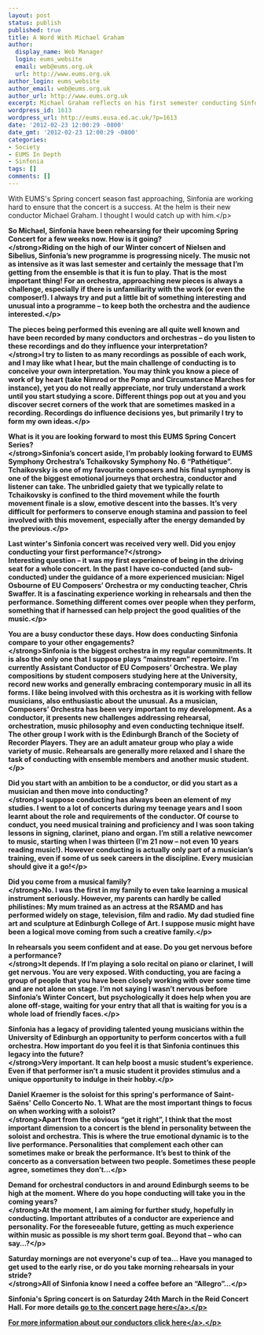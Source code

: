 ```yaml
---
layout: post
status: publish
published: true
title: A Word With Michael Graham
author:
  display_name: Web Manager
  login: eums_website
  email: web@eums.org.uk
  url: http://www.eums.org.uk
author_login: eums_website
author_email: web@eums.org.uk
author_url: http://www.eums.org.uk
excerpt: Michael Graham reflects on his first semester conducting Sinfonia
wordpress_id: 1613
wordpress_url: http://eums.eusa.ed.ac.uk/?p=1613
date: '2012-02-23 12:00:29 -0800'
date_gmt: '2012-02-23 12:00:29 -0800'
categories:
- Society
- EUMS In Depth
- Sinfonia
tags: []
comments: []
---
```

<p>With EUMS's Spring concert season fast approaching, Sinfonia are working hard to ensure that the concert is a success. At the helm is their new conductor Michael Graham. I thought I would catch up with him.<&#47;p></p>
<p><strong>So Michael, Sinfonia have been rehearsing for their upcoming Spring Concert for a few weeks now. How is it going?<br />
<&#47;strong>Riding on the high of our Winter concert of Nielsen and Sibelius, Sinfonia&rsquo;s new programme is progressing nicely. The music not as intensive as it was last semester and certainly the message that I&rsquo;m getting from the ensemble is that it is fun to play. That is the most important thing! For an orchestra, approaching new pieces is always a challenge, especially if there is unfamiliarity with the work (or even the composer!). I always try and put a little bit of something interesting and unusual into a programme &ndash; to keep both the orchestra and the audience interested.<&#47;p></p>
<p><strong>The pieces being performed this evening are all quite well known and have been recorded by many conductors and orchestras &ndash; do you listen to these recordings and do they influence your interpretation?<br />
<&#47;strong>I try to listen to as many recordings as possible of each work, and I may like what I hear, but the main challenge of conducting is to conceive your own interpretation. You may think you know a piece of work of by heart (take Nimrod or the Pomp and Circumstance Marches for instance), yet you do not really appreciate, nor truly understand a work until you start studying a score. Different things pop out at you and you discover secret corners of the work that are sometimes masked in a recording. Recordings do influence decisions yes, but primarily I try to form my own ideas.<&#47;p></p>
<p><strong>What is it you are looking forward to most this EUMS Spring Concert Series?<br />
<&#47;strong>Sinfonia&rsquo;s concert aside, I&rsquo;m probably looking forward to EUMS Symphony Orchestra&rsquo;s Tchaikovsky Symphony No. 6 &ldquo;Path&eacute;tique&rdquo;. Tchaikovsky is one of my favourite composers and his final symphony is one of the biggest emotional journeys that orchestra, conductor and listener can take. The unbridled gaiety that we typically relate to Tchaikovsky is confined to the third movement while the fourth movement finale is a slow, emotive descent into the basses. It&rsquo;s very difficult for performers to conserve enough stamina and passion to feel involved with this movement, especially after the energy demanded by the previous.<&#47;p></p>
<p><strong>Last winter's Sinfonia concert was received very well. Did you enjoy conducting your first performance?<&#47;strong><br />
Interesting question &ndash; it was my first experience of being in the driving seat for a whole concert. In the past I have co-conducted (and sub-conducted) under the guidance of a more experienced musician: Nigel Osbourne of EU Composers&rsquo; Orchestra or my conducting teacher, Chris Swaffer. It is a fascinating experience working in rehearsals and then the performance. Something different comes over people when they perform, something that if harnessed can help project the good qualities of the music.<&#47;p></p>
<p><strong>You are a busy conductor these days. How does conducting Sinfonia compare to your other engagements?<br />
<&#47;strong>Sinfonia is the biggest orchestra in my regular commitments. It is also the only one that I suppose plays &ldquo;mainstream&rdquo; repertoire. I&rsquo;m currently Assistant Conductor of EU Composers&rsquo; Orchestra. We play compositions by student composers studying here at the University, record new works and generally embracing contemporary music in all its forms. I like being involved with this orchestra as it is working with fellow musicians, also enthusiastic about the unusual. As a musician, Composers&rsquo; Orchestra has been very important to my development. As a conductor, it presents new challenges addressing rehearsal, orchestration, music philosophy and even conducting technique itself. The other group I work with is the Edinburgh Branch of the Society of Recorder Players. They are an adult amateur group who play a wide variety of music. Rehearsals are generally more relaxed and I share the task of conducting with ensemble members and another music student.<&#47;p></p>
<p><strong>Did you start with an ambition to be a conductor, or did you start as a musician and then move into conducting?<br />
<&#47;strong>I suppose conducting has always been an element of my studies. I went to a lot of concerts during my teenage years and I soon learnt about the role and requirements of the conductor. Of course to conduct, you need musical training and proficiency and I was soon taking lessons in signing, clarinet, piano and organ. I&rsquo;m still a relative newcomer to music, starting when I was thirteen (I&rsquo;m 21 now &ndash; not even 10 years reading music!). However conducting is actually only part of a musician&rsquo;s training, even if some of us seek careers in the discipline. Every musician should give it a go!<&#47;p></p>
<p><strong>Did you come from a musical family?<br />
<&#47;strong>No. I was the first in my family to even take learning a musical instrument seriously. However, my parents can hardly be called philistines: My mum trained as an actress at the RSAMD and has performed widely on stage, television, film and radio. My dad studied fine art and sculpture at Edinburgh College of Art. I suppose music might have been a logical move coming from such a creative family.<&#47;p></p>
<p><strong>In rehearsals you seem confident and at ease. Do you get nervous before a performance?<br />
<&#47;strong>It depends. If I&rsquo;m playing a solo recital on piano or clarinet, I will get nervous. You are very exposed. With conducting, you are facing a group of people that you have been closely working with over some time and are not alone on stage. I&rsquo;m not saying I wasn&rsquo;t nervous before Sinfonia&rsquo;s Winter Concert, but psychologically it does help when you are alone off-stage, waiting for your entry that all that is waiting for you is a whole load of friendly faces.<&#47;p></p>
<p><strong>Sinfonia has a legacy of providing talented young musicians within the University of Edinburgh an opportunity to perform concertos with a full orchestra. How important do you feel it is that Sinfonia continues this legacy into the future?<br />
<&#47;strong>Very important. It can help boost a music student&rsquo;s experience. Even if that performer isn&rsquo;t a music student it provides stimulus and a unique opportunity to indulge in their hobby.<&#47;p></p>
<p><strong>Daniel Kraemer is the soloist for this spring's performance of Saint-Sa&euml;ns' Cello Concerto No. 1. What are the most important things to focus on when working with a soloist?<br />
<&#47;strong>Apart from the obvious &ldquo;get it right&rdquo;, I think that the most important dimension to a concert is the blend in personality between the soloist and orchestra. This is where the true emotional dynamic is to the live performance. Personalities that complement each other can sometimes make or break the performance. It&rsquo;s best to think of the concerto as a conversation between two people. Sometimes these people agree, sometimes they don&rsquo;t&hellip;<&#47;p></p>
<p><strong>Demand for orchestral conductors in and around Edinburgh seems to be high at the moment. Where do you hope conducting will take you in the coming years?<br />
<&#47;strong>At the moment, I am aiming for further study, hopefully in conducting. Important attributes of a conductor are experience and personality. For the foreseeable future, getting as much experience within music as possible is my short term goal. Beyond that &ndash; who can say&hellip;?<&#47;p></p>
<p><strong>Saturday mornings are not everyone's cup of tea... Have you managed to get used to the early rise, or do you take morning rehearsals in your stride?<br />
<&#47;strong>All of Sinfonia know I need a coffee before an &ldquo;Allegro&rdquo;&hellip;<&#47;p></p>
<p>Sinfonia's Spring concert is on Saturday 24th March in the Reid Concert Hall. For more details <a title="EUMS Sinfonia: Spring Concert 2012" href="http:&#47;&#47;eums.eusa.ed.ac.uk&#47;2012&#47;spring-sinfonia&#47;">go to the concert page here<&#47;a>.<&#47;p></p>
<p><a title="Conductor's page" href="http:&#47;&#47;eums.eusa.ed.ac.uk&#47;society&#47;conductors&#47;">For more information about our conductors click here<&#47;a>.<&#47;p></p>
